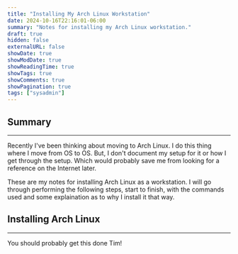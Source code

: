 ```yaml
---
title: "Installing My Arch Linux Workstation"
date: 2024-10-16T22:16:01-06:00
summary: "Notes for installing my Arch Linux workstation."
draft: true
hidden: false
externalURL: false
showDate: true
showModDate: true
showReadingTime: true
showTags: true
showComments: true
showPagination: true
tags: ["sysadmin"]
---
```


## Summary
---

Recently I've been thinking about moving to Arch Linux. I do this thing where
I move from OS to OS. But, I don't document my setup for it or how I get through
the setup. Which would probably save me from looking for a reference on the
Internet later.

These are my notes for installing Arch Linux as a workstation. I will go through
performing the following steps, start to finish, with the commands used and 
some explaination as to why I install it that way.

## Installing Arch Linux
---

You should probably get this done Tim!